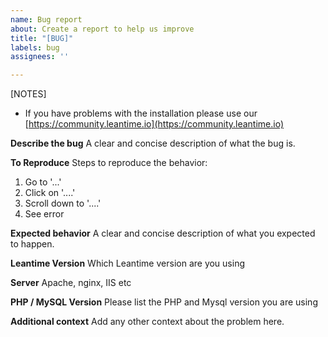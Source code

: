 ```yaml
---
name: Bug report
about: Create a report to help us improve
title: "[BUG]"
labels: bug
assignees: ''

---
```


[NOTES]
- If you have problems with the installation please use our [https://community.leantime.io](https://community.leantime.io)

**Describe the bug**
A clear and concise description of what the bug is.

**To Reproduce**
Steps to reproduce the behavior:
1. Go to '...'
2. Click on '....'
3. Scroll down to '....'
4. See error

**Expected behavior**
A clear and concise description of what you expected to happen.

**Leantime Version**
Which Leantime version are you using

**Server**
Apache, nginx, IIS etc

**PHP / MySQL Version**
Please list the PHP and Mysql version you are using

**Additional context**
Add any other context about the problem here.

